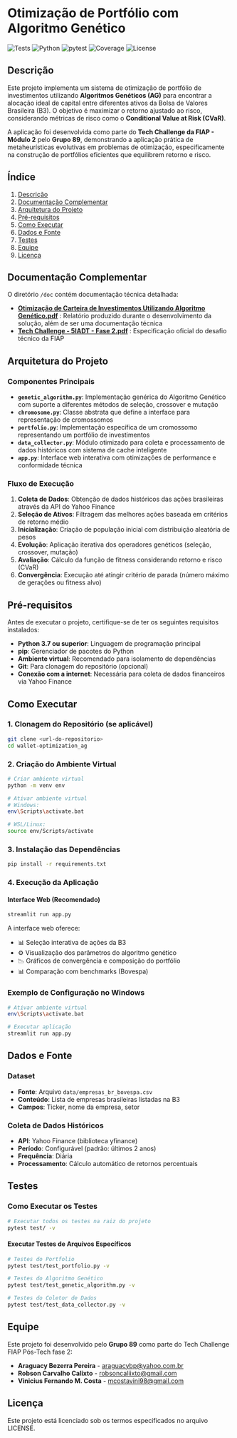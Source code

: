 # Otimização de Portfólio com Algoritmo Genético

![Tests](https://github.com/robsoncalixto/wallet_optimization_ag/actions/workflows/tests.yml/badge.svg)
![Python](https://img.shields.io/badge/Python-3.12.2-brightgreen)
![pytest](https://img.shields.io/badge/pytest-8.4.1-blue)
![Coverage](https://codecov.io/gh/robsoncalixto/wallet_optimization_ag/branch/master/graph/badge.svg)
![License](https://img.shields.io/badge/license-MIT-green)

## Descrição

Este projeto implementa um sistema de otimização de portfólio de investimentos utilizando **Algoritmos Genéticos (AG)** para encontrar a alocação ideal de capital entre diferentes ativos da Bolsa de Valores Brasileira (B3). O objetivo é maximizar o retorno ajustado ao risco, considerando métricas de risco como o **Conditional Value at Risk (CVaR)**.

A aplicação foi desenvolvida como parte do **Tech Challenge da FIAP - Módulo 2** pelo **Grupo 89**, demonstrando a aplicação prática de metaheurísticas evolutivas em problemas de otimização, especificamente na construção de portfólios eficientes que equilibrem retorno e risco.

## Índice

1. [Descrição](#descrição)
2. [Documentação Complementar](#documentação-complementar)
3. [Arquitetura do Projeto](#arquitetura-do-projeto)
4. [Pré-requisitos](#pré-requisitos)
5. [Como Executar](#como-executar)
6. [Dados e Fonte](#dados-e-fonte)
7. [Testes](#testes)
8. [Equipe](#equipe)
9. [Licença](#licença)

## Documentação Complementar

O diretório `/doc` contém documentação técnica detalhada:

- [**Otimização de Carteira de Investimentos Utilizando Algoritmo Genético.pdf**](./doc/Otimização%20de%20Carteira%20de%20Investimentos%20Utilizando%20Algoritmo%20Genético.pdf) : Relatório produzido durante o desenvolvimento da solução, além de ser uma documentação técnica
- [**Tech Challenge - 5IADT - Fase 2.pdf**](./doc/Tech%20Challenge%20-%205IADT%20-%20Fase%202.pdf) : Especificação oficial do desafio técnico da FIAP

## Arquitetura do Projeto

### Componentes Principais

- **`genetic_algorithm.py`**: Implementação genérica do Algoritmo Genético com suporte a diferentes métodos de seleção, crossover e mutação
- **`chromosome.py`**: Classe abstrata que define a interface para representação de cromossomos
- **`portfolio.py`**: Implementação específica de um cromossomo representando um portfólio de investimentos
- **`data_collector.py`**: Módulo otimizado para coleta e processamento de dados históricos com sistema de cache inteligente
- **`app.py`**: Interface web interativa com otimizações de performance e conformidade técnica

### Fluxo de Execução

1. **Coleta de Dados**: Obtenção de dados históricos das ações brasileiras através da API do Yahoo Finance
2. **Seleção de Ativos**: Filtragem das melhores ações baseada em critérios de retorno médio
3. **Inicialização**: Criação de população inicial com distribuição aleatória de pesos
4. **Evolução**: Aplicação iterativa dos operadores genéticos (seleção, crossover, mutação)
5. **Avaliação**: Cálculo da função de fitness considerando retorno e risco (CVaR)
6. **Convergência**: Execução até atingir critério de parada (número máximo de gerações ou fitness alvo)

## Pré-requisitos

Antes de executar o projeto, certifique-se de ter os seguintes requisitos instalados:

- **Python 3.7 ou superior**: Linguagem de programação principal
- **pip**: Gerenciador de pacotes do Python
- **Ambiente virtual**: Recomendado para isolamento de dependências
- **Git**: Para clonagem do repositório (opcional)
- **Conexão com a internet**: Necessária para coleta de dados financeiros via Yahoo Finance

## Como Executar

### 1. Clonagem do Repositório (se aplicável)

```bash
git clone <url-do-repositorio>
cd wallet-optimization_ag
```

### 2. Criação do Ambiente Virtual

```bash
# Criar ambiente virtual
python -m venv env

# Ativar ambiente virtual
# Windows:
env\Scripts\activate.bat

# WSL/Linux:
source env/Scripts/activate
```

### 3. Instalação das Dependências

```bash
pip install -r requirements.txt
```

### 4. Execução da Aplicação

#### Interface Web (Recomendado)

```bash
streamlit run app.py
```

A interface web oferece:
- 📊 Seleção interativa de ações da B3
- ⚙️ Visualização dos parâmetros do algoritmo genético
- 📉 Gráficos de convergência e composição do portfólio
- 📊 Comparação com benchmarks (Bovespa)

### Exemplo de Configuração no Windows

```bash
# Ativar ambiente virtual
env\Scripts\activate.bat

# Executar aplicação
streamlit run app.py
```

## Dados e Fonte

### Dataset
- **Fonte**: Arquivo `data/empresas_br_bovespa.csv`
- **Conteúdo**: Lista de empresas brasileiras listadas na B3
- **Campos**: Ticker, nome da empresa, setor

### Coleta de Dados Históricos
- **API**: Yahoo Finance (biblioteca yfinance)
- **Período**: Configurável (padrão: últimos 2 anos)
- **Frequência**: Diária
- **Processamento**: Cálculo automático de retornos percentuais

## Testes

### Como Executar os Testes

```bash
# Executar todos os testes na raiz do projeto
pytest test/ -v
```

#### Executar Testes de Arquivos Específicos
```bash
# Testes do Portfolio
pytest test/test_portfolio.py -v

# Testes do Algoritmo Genético
pytest test/test_genetic_algorithm.py -v

# Testes do Coletor de Dados
pytest test/test_data_collector.py -v
```

## Equipe

Este projeto foi desenvolvido pelo **Grupo 89** como parte do Tech Challenge FIAP Pós-Tech fase 2:

- **Araguacy Bezerra Pereira**   - araguacybp@yahoo.com.br
- **Robson Carvalho Calixto**    - robsoncaliixto@gmail.com
- **Vinicius Fernando M. Costa** - mcostavini98@gmail.com   

## Licença

Este projeto está licenciado sob os termos especificados no arquivo LICENSE.
